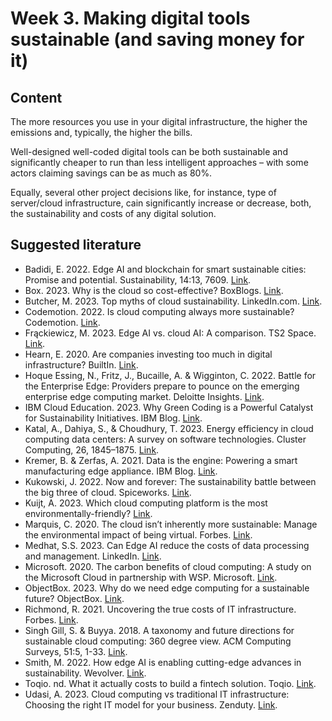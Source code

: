 # Week 3. Making digital tools sustainable (and saving money for it)

## Content
The more resources you use in your digital infrastructure, the higher the emissions and, typically, the higher the bills. 

Well-designed well-coded digital tools can be both sustainable and significantly cheaper to run than less intelligent approaches – with some actors claiming savings can be as much as 80%.

Equally, several other project decisions like, for instance, type of server/cloud infrastructure, cain significantly increase or decrease, both, the sustainability and costs of any digital solution.

## Suggested literature
* Badidi, E. 2022. Edge AI and blockchain for smart sustainable cities: Promise and potential. Sustainability, 14:13, 7609. [Link](https://doi.org/10.3390/su14137609).
* Box. 2023. Why is the cloud so cost-effective? BoxBlogs. [Link](https://blog.box.com/why-is-the-cloud-so-cost-effective).
* Butcher, M. 2023. Top myths of cloud sustainability. LinkedIn.com. [Link](https://www.linkedin.com/pulse/top-myths-cloud-sustainability-mark-butcher/).
* Codemotion. 2022. Is cloud computing always more sustainable? Codemotion. [Link](https://www.codemotion.com/magazine/devops/cloud/cloud-sustainability/).
* Frąckiewicz, M. 2023. Edge AI vs. cloud AI: A comparison. TS2 Space. [Link](https://ts2.space/en/edge-ai-vs-cloud-ai-a-comparison/).
* Hearn, E. 2020. Are companies investing too much in digital infrastructure? BuiltIn. [Link](https://builtin.com/data-science/companies-investing-digital-infrastructure).
* Hoque Essing, N., Fritz, J., Bucaille, A. & Wigginton, C. 2022. Battle for the Enterprise Edge: Providers prepare to pounce on the emerging enterprise edge computing market. Deloitte Insights. [Link](https://www2.deloitte.com/xe/en/insights/industry/technology/technology-media-and-telecom-predictions/2023/edge-computing-battle-for-the-enterprise-edge.html).
* IBM Cloud Education. 2023. Why Green Coding is a Powerful Catalyst for Sustainability Initiatives. IBM Blog. [Link](https://www.ibm.com/blog/green-coding/).
* Katal, A., Dahiya, S., & Choudhury, T. 2023. Energy efficiency in cloud computing data centers: A survey on software technologies. Cluster Computing, 26, 1845–1875. [Link](https://doi.org/10.1007/s10586-022-03713-0).
* Kremer, B. & Zerfas, A. 2021. Data is the engine: Powering a smart manufacturing edge appliance. IBM Blog. [Link](https://www.ibm.com/blog/smart-manufacturing-edge-appliance-with-ai-and-cloud/).
* Kukowski, J. 2022. Now and forever: The sustainability battle between the big three of cloud. Spiceworks. [Link](https://www.spiceworks.com/tech/cloud/guest-article/the-sustainability-battle-between-clouds/).
* Kuijt, A. 2023. Which cloud computing platform is the most environmentally-friendly? [Link](https://www.xomnia.com/post/ai-carbon-footprint/).
* Marquis, C. 2020. The cloud isn’t inherently more sustainable: Manage the environmental impact of being virtual. Forbes. [Link](https://www.forbes.com/sites/christophermarquis/2020/11/16/the-cloud-isnt-inherently-more-sustainable-manage-the-environmental-impact-of-being-virtual/).
* Medhat, S.S. 2023.  Can Edge AI reduce the costs of data processing and management. LinkedIn. [Link](https://www.linkedin.com/pulse/can-edge-ai-reduce-costs-data-processing-management-medhat/).
* Microsoft. 2020. The carbon benefits of cloud computing: A study on the Microsoft Cloud in partnership with WSP. Microsoft. [Link](https://download.microsoft.com/download/7/3/9/739BC4AD-A855-436E-961D-9C95EB51DAF9/Microsoft_Cloud_Carbon_Study_2018.pdf).
* ObjectBox. 2023. Why do we need edge computing for a sustainable future? ObjectBox. [Link](https://objectbox.io/why-do-we-need-edge-computing-for-a-sustainable-future/).
* Richmond, R. 2021. Uncovering the true costs of IT infrastructure. Forbes. [Link](https://www.forbes.com/sites/forbestechcouncil/2021/11/03/uncovering-the-true-costs-of-it-infrastructure/).
* Singh Gill, S. & Buyya. 2018. A taxonomy and future directions for sustainable cloud computing: 360 degree view. ACM Computing Surveys, 51:5, 1-33. [Link](https://doi.org/10.1145/3241038).
* Smith, M. 2022. How edge AI is enabling cutting-edge advances in sustainability. Wevolver. [Link](https://www.wevolver.com/article/how-edge-ai-is-enabling-cutting-edge-advances-in-sustainability).
* Toqio. nd. What it actually costs to build a fintech solution. Toqio. [Link](https://toqio.co/blogs/what-it-actually-costs-to-build-a-fintech-solution/).
* Udasi, A. 2023. Cloud computing vs traditional IT infrastructure: Choosing the right IT model for your business. Zenduty. [Link](https://www.zenduty.com/blog/cloud-computing-vs-traditional-it-infrastructure/).



